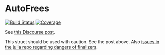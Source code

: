 # AutoFrees

[![Build Status](https://github.com/jlapeyre/AutoFrees.jl/actions/workflows/CI.yml/badge.svg?branch=main)](https://github.com/jlapeyre/AutoFrees.jl/actions/workflows/CI.yml?query=branch%3Amain)
[![Coverage](https://codecov.io/gh/jlapeyre/AutoFrees.jl/branch/main/graph/badge.svg)](https://codecov.io/gh/jlapeyre/AutoFrees.jl)


See [this Discourse post](https://discourse.julialang.org/t/best-way-to-have-gc-manage-freeing-c-allocated-storage/86233).

This struct should be used with caution. See the post above. Also [issues in the julia repo regarding dangers of finalizers](https://github.com/JuliaLang/julia/issues?q=is%3Aissue+is%3Aopen+finalizer).
